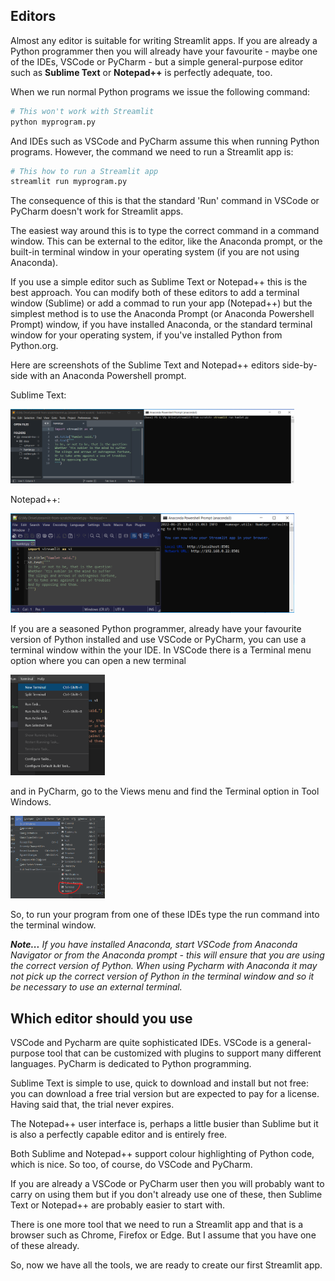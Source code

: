 ## Editors

Almost any editor is suitable for writing Streamlit apps. If you are already a Python programmer then you will already have your favourite - maybe one of the IDEs, VSCode or PyCharm - but a simple general-purpose editor such as __Sublime Text__ or __Notepad++__ is perfectly adequate, too.

When we run normal Python programs we issue the following command:

```` bash
# This won't work with Streamlit
python myprogram.py 	
````

And IDEs such as VSCode and PyCharm assume this when running Python programs. However, the command we need to run a Streamlit app is:

```` bash
# This how to run a Streamlit app
streamlit run myprogram.py
````

The consequence of this is that the standard 'Run' command in VSCode or PyCharm doesn't work for Streamlit apps. 

The easiest way around this is to type the correct command in a command window. This can be external to the editor, like the Anaconda prompt, or the built-in terminal window in your operating system (if you are not using Anaconda). 

If you use a simple editor such as Sublime Text or Notepad++ this is the best approach. You can modify both of these editors to add a terminal window (Sublime) or add a commad to run your app (Notepad++) but the simplest method is to use the Anaconda Prompt (or Anaconda Powershell Prompt) window, if you have installed Anaconda, or the standard terminal window for your operating system, if you've installed Python from Python.org.

Here are screenshots of the Sublime Text and Notepad++ editors side-by-side with an Anaconda Powershell prompt.

<!--![](https://github.com/alanjones2/streamlitfromscratch/raw/main/images/sublimetext.png)-->

<!--![](https://github.com/alanjones2/streamlitfromscratch/raw/main/images/notepadpp.png)-->
Sublime Text:

<img src="./images/sublimetext.png" width="90%">

Notepad++:

<img src="./images/notepadpp.png" width="90%">

If you are a seasoned Python programmer, already have your favourite version of Python installed and use VSCode or PyCharm, you can use a terminal window within the your IDE. In VSCode there is a Terminal menu option where you can open a new terminal

<!--![](https://github.com/alanjones2/streamlitfromscratch/raw/main/images/openVCSterminal.png)-->

<img src="./images/openVCSterminal.png" width="30%">

 and in PyCharm, go to the Views menu and find the Terminal option in Tool Windows.

<!--![](https://github.com/alanjones2/streamlitfromscratch/raw/main/images/openPyCharmterminal.png)-->

<img src="./images/openPyCharmterminal.png" width="30%">

So, to run your program from one of these IDEs type the run command into the terminal window.

_**Note...** If you have installed Anaconda, start VSCode from Anaconda Navigator or from the Anaconda prompt - this will ensure that you are using the correct version of Python. When using Pycharm with Anaconda it may not pick up the correct version of Python in the terminal window and so it be necessary to use an external terminal._ 

## Which editor should you use

VSCode and Pycharm are quite sophisticated IDEs. VSCode is a general-purpose tool that can be customized with plugins to support many different languages. PyCharm is dedicated to Python programming.

Sublime Text is simple to use, quick to download and install but not free: you can download a free trial version but are expected to pay for a license. Having said that, the trial never expires.

The Notepad++ user interface is, perhaps a little busier than Sublime but it is also a perfectly capable editor and is entirely free.

Both Sublime and Notepad++ support colour highlighting of Python code, which is nice. So too, of course, do VSCode and PyCharm.

If you are already a VSCode or PyCharm user then you will probably want to carry on using them but if you don't already use one of these, then Sublime Text or Notepad++ are probably easier to start with.

There is one more tool that we need to run a Streamlit app and that is a browser such as Chrome, Firefox or Edge. But I assume that you have one of these already.

So, now we have all the tools, we are ready to create our first Streamlit app.

